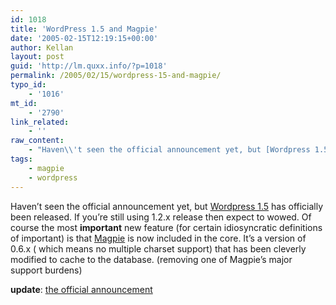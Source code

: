 ```yaml
---
id: 1018
title: 'WordPress 1.5 and Magpie'
date: '2005-02-15T12:19:15+00:00'
author: Kellan
layout: post
guid: 'http://lm.quxx.info/?p=1018'
permalink: /2005/02/15/wordpress-15-and-magpie/
typo_id:
    - '1016'
mt_id:
    - '2790'
link_related:
    - ''
raw_content:
    - "Haven\\'t seen the official announcement yet, but [Wordpress 1.5](http://wordpress.org) has officially been released.  If you\\'re still using 1.2.x release then expect to wowed.  Of course the most **important** new feature (for certain idiosyncratic definitions of important) is that [Magpie](http://magpierss.sf.net) is now included in the core.  It\\'s a version of 0.6.x ( which means no multiple charset support) that has been cleverly modified to cache to the database. (removing one of Magpie\\'s major support burdens) \n\n**update**: [the official announcement](http://wordpress.org/development/2005/02/strayhorn/)"
tags:
    - magpie
    - wordpress
---
```


Haven’t seen the official announcement yet, but [Wordpress 1.5](http://wordpress.org) has officially been released. If you’re still using 1.2.x release then expect to wowed. Of course the most **important** new feature (for certain idiosyncratic definitions of important) is that [Magpie](http://magpierss.sf.net) is now included in the core. It’s a version of 0.6.x ( which means no multiple charset support) that has been cleverly modified to cache to the database. (removing one of Magpie’s major support burdens)

**update**: [the official announcement](http://wordpress.org/development/2005/02/strayhorn/)